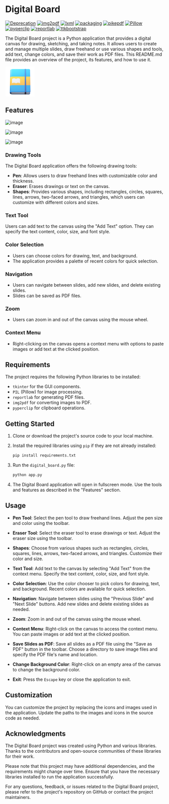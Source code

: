 # Digital Board

[![Deprecation](https://img.shields.io/badge/deprecation-2.1.0-blue.svg)](https://pypi.org/project/deprecation/)
[![img2pdf](https://img.shields.io/badge/img2pdf-0.4.4-blue.svg)](https://pypi.org/project/img2pdf/)
[![lxml](https://img.shields.io/badge/lxml-4.9.3-blue.svg)](https://pypi.org/project/lxml/)
[![packaging](https://img.shields.io/badge/packaging-23.1-blue.svg)](https://pypi.org/project/packaging/)
[![pikepdf](https://img.shields.io/badge/pikepdf-8.4.1-blue.svg)](https://pypi.org/project/pikepdf/)
[![Pillow](https://img.shields.io/badge/Pillow-9.5.0-blue.svg)](https://pypi.org/project/Pillow/)
[![pyperclip](https://img.shields.io/badge/pyperclip-1.8.2-blue.svg)](https://pypi.org/project/pyperclip/)
[![reportlab](https://img.shields.io/badge/reportlab-4.0.4-blue.svg)](https://pypi.org/project/reportlab/)
[![ttkbootstrap](https://img.shields.io/badge/ttkbootstrap-1.10.1-blue.svg)](https://pypi.org/project/ttkbootstrap/)

The Digital Board project is a Python application that provides a digital canvas for drawing, sketching, and taking notes. It allows users to create and manage multiple slides, draw freehand or use various shapes and tools, add text, change colors, and save their work as PDF files. This README.md file provides an overview of the project, its features, and how to use it.

![Notebook](images/notebook.png)

## Features

![image](https://github.com/sukritiguin/Digital-Board-App/assets/89704581/2024be00-64fa-45d8-9164-0ad8dff1b078)

![image](https://github.com/sukritiguin/Digital-Board-App/assets/89704581/a81d0265-2cfc-4120-be2e-4e082f6da874)

![image](https://github.com/sukritiguin/Digital-Board-App/assets/89704581/90eb7586-e935-41db-9e96-5ec88fb2671b)


### Drawing Tools

The Digital Board application offers the following drawing tools:

- **Pen**: Allows users to draw freehand lines with customizable color and thickness.
- **Eraser**: Erases drawings or text on the canvas.
- **Shapes**: Provides various shapes, including rectangles, circles, squares, lines, arrows, two-faced arrows, and triangles, which users can customize with different colors and sizes.

### Text Tool

Users can add text to the canvas using the "Add Text" option. They can specify the text content, color, size, and font style.

### Color Selection

- Users can choose colors for drawing, text, and background.
- The application provides a palette of recent colors for quick selection.

### Navigation

- Users can navigate between slides, add new slides, and delete existing slides.
- Slides can be saved as PDF files.

### Zoom

- Users can zoom in and out of the canvas using the mouse wheel.

### Context Menu

- Right-clicking on the canvas opens a context menu with options to paste images or add text at the clicked position.

## Requirements

The project requires the following Python libraries to be installed:

- `tkinter` for the GUI components.
- `PIL` (Pillow) for image processing.
- `reportlab` for generating PDF files.
- `img2pdf` for converting images to PDF.
- `pyperclip` for clipboard operations.

## Getting Started

1. Clone or download the project's source code to your local machine.

2. Install the required libraries using `pip` if they are not already installed:

   ```bash
   pip install requirements.txt
   ```

3. Run the `digital_board.py` file:

   ```bash
   python app.py
   ```

4. The Digital Board application will open in fullscreen mode. Use the tools and features as described in the "Features" section.

## Usage

- **Pen Tool**: Select the pen tool to draw freehand lines. Adjust the pen size and color using the toolbar.

- **Eraser Tool**: Select the eraser tool to erase drawings or text. Adjust the eraser size using the toolbar.

- **Shapes**: Choose from various shapes such as rectangles, circles, squares, lines, arrows, two-faced arrows, and triangles. Customize their color and size.

- **Text Tool**: Add text to the canvas by selecting "Add Text" from the context menu. Specify the text content, color, size, and font style.

- **Color Selection**: Use the color chooser to pick colors for drawing, text, and background. Recent colors are available for quick selection.

- **Navigation**: Navigate between slides using the "Previous Slide" and "Next Slide" buttons. Add new slides and delete existing slides as needed.

- **Zoom**: Zoom in and out of the canvas using the mouse wheel.

- **Context Menu**: Right-click on the canvas to access the context menu. You can paste images or add text at the clicked position.

- **Save Slides as PDF**: Save all slides as a PDF file using the "Save as PDF" button in the toolbar. Choose a directory to save image files and specify the PDF file's name and location.

- **Change Background Color**: Right-click on an empty area of the canvas to change the background color.

- **Exit**: Press the `Escape` key or close the application to exit.

## Customization

You can customize the project by replacing the icons and images used in the application. Update the paths to the images and icons in the source code as needed.

## Acknowledgments

The Digital Board project was created using Python and various libraries. Thanks to the contributors and open-source communities of these libraries for their work.

Please note that this project may have additional dependencies, and the requirements might change over time. Ensure that you have the necessary libraries installed to run the application successfully.

For any questions, feedback, or issues related to the Digital Board project, please refer to the project's repository on GitHub or contact the project maintainers.
